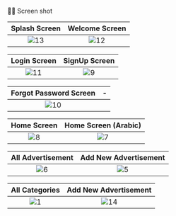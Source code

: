 📸📸 Screen shot

Splash Screen             |  Welcome Screen
:-------------------------:|:-------------------------:
![13](https://user-images.githubusercontent.com/77027841/220666962-b2dad9c7-257b-40d1-b3b8-2fd7d271c428.jpeg)  |  ![12](https://user-images.githubusercontent.com/77027841/220667167-2b73e1d6-06f2-4c8e-84dd-513bfa294856.jpeg)

Login Screen             |  SignUp Screen
:-------------------------:|:-------------------------:
![11](https://user-images.githubusercontent.com/77027841/220667614-c6e7c11f-7f8e-4ce6-b922-700a57f85cec.jpeg) |  ![9](https://user-images.githubusercontent.com/77027841/220667664-1e0a0305-99e7-4477-ac75-5a744f42efc5.jpeg) 


Forgot Password Screen      | -       
:-------------------------:|:-------------------------:
![10](https://user-images.githubusercontent.com/77027841/220668122-f13eb3ee-a74e-48de-96c6-4aab0f9b5bd5.jpeg) |  


Home Screen      | Home Screen (Arabic)       
:-------------------------:|:-------------------------:
![8](https://user-images.githubusercontent.com/77027841/220668874-a378d84b-01ce-441a-9f1d-ba77610a3a42.jpeg) | ![7](https://user-images.githubusercontent.com/77027841/220668934-cf320cd6-2455-465d-888a-d398336a0943.jpeg)


All Advertisement      | Add New Advertisement      
:-------------------------:|:-------------------------:
![6](https://user-images.githubusercontent.com/77027841/220669535-e9dc2d93-fb99-49d8-9fea-076c525d23bd.jpeg) | ![5](https://user-images.githubusercontent.com/77027841/220669587-9b4b8672-8d7c-4909-a730-0e1c178b3d1a.jpeg)

All Categories      | Add New Advertisement      
:-------------------------:|:-------------------------:
 ![1](https://user-images.githubusercontent.com/77027841/220670074-8b1037b2-0e87-4a09-bf0c-6951b8c12692.jpeg) | ![14](https://user-images.githubusercontent.com/77027841/220671007-9cf75bca-c6ff-4abc-9fc9-8db4fadabd63.jpeg)
